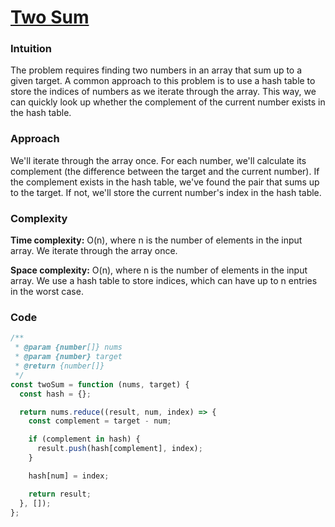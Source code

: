 # [Two Sum](https://leetcode.com/problems/two-sum/)

### Intuition

The problem requires finding two numbers in an array that sum up to a given target. A common approach to this problem is to use a hash table to store the indices of numbers as we iterate through the array. This way, we can quickly look up whether the complement of the current number exists in the hash table.

### Approach

We'll iterate through the array once. For each number, we'll calculate its complement (the difference between the target and the current number). If the complement exists in the hash table, we've found the pair that sums up to the target. If not, we'll store the current number's index in the hash table.

### Complexity

**Time complexity:** O(n), where n is the number of elements in the input array. We iterate through the array once.

**Space complexity:** O(n), where n is the number of elements in the input array. We use a hash table to store indices, which can have up to n entries in the worst case.

### Code

```javascript
/**
 * @param {number[]} nums
 * @param {number} target
 * @return {number[]}
 */
const twoSum = function (nums, target) {
  const hash = {};

  return nums.reduce((result, num, index) => {
    const complement = target - num;

    if (complement in hash) {
      result.push(hash[complement], index);
    }

    hash[num] = index;

    return result;
  }, []);
};
```

